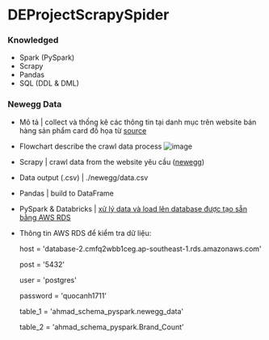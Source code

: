 # DEProjectScrapySpider 
### Knowledged
* Spark (PySpark)
* Scrapy
* Pandas
* SQL (DDL & DML)

### Newegg Data

* Mô tả | collect và thống kê các thông tin tại danh mục trên website bán hàng sản phẩm card đồ họa từ [source](https://www.newegg.com/GPUs-Video-Graphics-Cards/SubCategory/ID-48)
* Flowchart describe the crawl data process
![image](https://github.com/QuocAnh171/DEProjectScrapySpider/assets/74640069/643bc6c9-56a4-43e4-842c-dfa84f0284e2)


* Scrapy | crawl data from the website yêu cầu ([newegg](https://github.com/QuocAnh171/DEProjectScrapySpider/tree/master/newegg))
* Data output (.csv) | ./newegg/data.csv
* Pandas | build to DataFrame
* PySpark & Databricks | [xử lý data và load lên database được tạo sẵn bằng AWS RDS](https://github.com/QuocAnh171/DEProjectScrapySpider/blob/master/newegg_data/newegg_data_ETL.ipynb)

* Thông tin AWS RDS để kiểm tra dữ liệu:

  host = 'database-2.cmfq2wbb1ceg.ap-southeast-1.rds.amazonaws.com'
  
  post = '5432'
  
  user = 'postgres'
  
  password = 'quocanh1711'

  table_1 = 'ahmad_schema_pyspark.newegg_data'
  
  table_2 = 'ahmad_schema_pyspark.Brand_Count'
